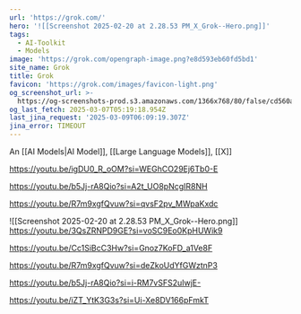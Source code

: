 ```yaml
---
url: 'https://grok.com/'
hero: '![[Screenshot 2025-02-20 at 2.28.53 PM_X_Grok--Hero.png]]'
tags:
  - AI-Toolkit
  - Models
image: 'https://grok.com/opengraph-image.png?e8d593eb60fd5bd1'
site_name: Grok
title: Grok
favicon: 'https://grok.com/images/favicon-light.png'
og_screenshot_url: >-
  https://og-screenshots-prod.s3.amazonaws.com/1366x768/80/false/cd560a68164e0221ed2774aa27b320b2ba17ba5bd612b628566169edba609027.jpeg
og_last_fetch: 2025-03-07T05:19:18.954Z
last_jina_request: '2025-03-09T06:09:19.307Z'
jina_error: TIMEOUT
---
```


An [[AI Models|AI Model]], [[Large Language Models]], [[X]]

https://youtu.be/igDU0_R_oOM?si=WEGhCO29Ej6Tb0-E

https://youtu.be/b5Jj-rA8Qio?si=A2t_UO8pNcgIR8NH

https://youtu.be/R7m9xgfQvuw?si=qvsF2pv_MWpaKxdc

<span query="get(hero)"></span>![[Screenshot 2025-02-20 at 2.28.53 PM_X_Grok--Hero.png]]<span type="end"></span>
https://youtu.be/3QsZRNPD9GE?si=voSC9Eo0KpHUWik9

https://youtu.be/Cc1SiBcC3Hw?si=Gnoz7KoFD_a1Ve8F

https://youtu.be/R7m9xgfQvuw?si=deZkoUdYfGWztnP3

https://youtu.be/b5Jj-rA8Qio?si=i-RM7vSFS2uIwjE-

https://youtu.be/iZT_YtK3G3s?si=Ui-Xe8DV166pFmkT

